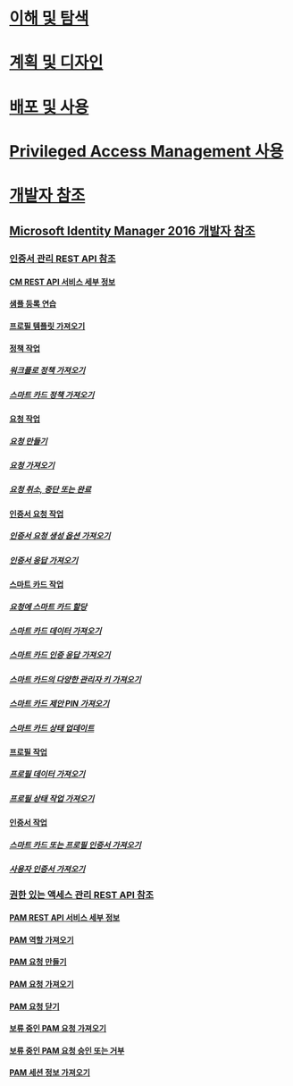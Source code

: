 # [이해 및 탐색](/microsoft-identity-manager/understand-explore/microsoft-identity-manager-2016)
# [계획 및 디자인](/microsoft-identity-manager/plan-design/microsoft-identity-manager-2016-supported-platforms)
# [배포 및 사용](/microsoft-identity-manager/deploy-use/microsoft-identity-manager-deploy)
# [Privileged Access Management 사용](/microsoft-identity-manager/pam/privileged-identity-management-for-active-directory-domain-services)
# [개발자 참조](microsoft-identity-manager-2016-developer-reference.md)
## [Microsoft Identity Manager 2016 개발자 참조](microsoft-identity-manager-2016-developer-reference.md)
### [인증서 관리 REST API 참조](certificate-management-rest-api-reference.md)
#### [CM REST API 서비스 세부 정보](certificate-management-rest-api-service-details.md)
#### [샘플 등록 연습](sample-enrollment-walkthrough.md)
#### [프로필 템플릿 가져오기](get-profile-templates.md)
#### [정책 작업](policy-operations.md)
##### [워크플로 정책 가져오기](get-workflow-policy.md)
##### [스마트 카드 정책 가져오기](get-smartcard-policy.md)
#### [요청 작업](request-operations.md)
##### [요청 만들기](create-request.md)
##### [요청 가져오기](get-request.md)
##### [요청 취소, 중단 또는 완료](cancel-abandon-complete-request.md)
#### [인증서 요청 작업](certificate-request-operations.md)
##### [인증서 요청 생성 옵션 가져오기](get-certificate-request-generation-options.md)
##### [인증서 응답 가져오기](get-certificate-responses.md)
#### [스마트 카드 작업](smartcard-operations.md)
##### [요청에 스마트 카드 할당](assign-smartcard-to-request.md)
##### [스마트 카드 데이터 가져오기](get-smartcard-data.md)
##### [스마트 카드 인증 응답 가져오기](get-smartcard-authentication-response.md)
##### [스마트 카드의 다양한 관리자 키 가져오기](get-smartcard-diversified-admin-key.md)
##### [스마트 카드 제안 PIN 가져오기](get-smartcard-proposed-pin.md)
##### [스마트 카드 상태 업데이트](update-smartcard-status.md)
#### [프로필 작업](profile-operations.md)
##### [프로필 데이터 가져오기](get-profile-data.md)
##### [프로필 상태 작업 가져오기](get-profile-state-operations.md)
#### [인증서 작업](certificate-operations.md)
##### [스마트 카드 또는 프로필 인증서 가져오기](get-smartcard-profile-certificates.md)
##### [사용자 인증서 가져오기](get-user-certificates.md)
### [권한 있는 액세스 관리 REST API 참조](privileged-access-management-rest-api-reference.md)
#### [PAM REST API 서비스 세부 정보](privileged-access-management-rest-api-service-details.md)
#### [PAM 역할 가져오기](privileged-access-management-get-roles.md)
#### [PAM 요청 만들기](privileged-access-management-create-request.md)
#### [PAM 요청 가져오기](privileged-access-management-get-requests.md)
#### [PAM 요청 닫기](privileged-access-management-close-request.md)
#### [보류 중인 PAM 요청 가져오기](privileged-access-management-get-pending-requests.md)
#### [보류 중인 PAM 요청 승인 또는 거부](privileged-access-management-approve-reject-pending-request.md)
#### [PAM 세션 정보 가져오기](privileged-access-management-get-session-info.md)

